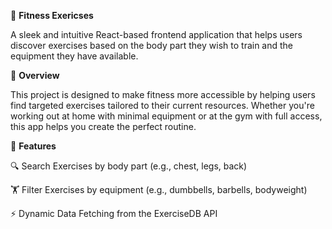 💪 **Fitness Exericses**

A sleek and intuitive React-based frontend application that helps users discover exercises based on the body part they wish to train and the equipment they have available.

🧠 **Overview**

This project is designed to make fitness more accessible by helping users find targeted exercises tailored to their current resources. Whether you're working out at home with minimal equipment or at the gym with full access, this app helps you create the perfect routine.

🚀 **Features**

🔍 Search Exercises by body part (e.g., chest, legs, back)

🏋️ Filter Exercises by equipment (e.g., dumbbells, barbells, bodyweight)

⚡ Dynamic Data Fetching from the ExerciseDB API
